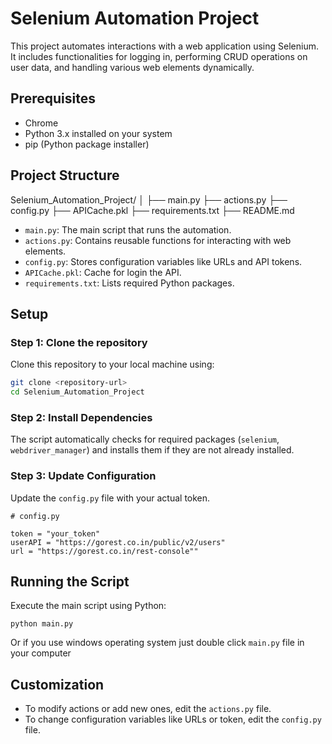 # Selenium Automation Project

This project automates interactions with a web application using Selenium. It includes functionalities for logging in, performing CRUD operations on user data, and handling various web elements dynamically.

## Prerequisites

- Chrome
- Python 3.x installed on your system
- pip (Python package installer)

## Project Structure

Selenium_Automation_Project/
│
├── main.py
├── actions.py
├── config.py
├── APICache.pkl
├── requirements.txt
├── README.md

- `main.py`: The main script that runs the automation.
- `actions.py`: Contains reusable functions for interacting with web elements.
- `config.py`: Stores configuration variables like URLs and API tokens.
- `APICache.pkl`: Cache for login the API.
- `requirements.txt`: Lists required Python packages.

## Setup

### Step 1: Clone the repository

Clone this repository to your local machine using:

```sh
git clone <repository-url>
cd Selenium_Automation_Project
```

### Step 2: Install Dependencies

The script automatically checks for required packages (`selenium`, `webdriver_manager`) and installs them if they are not already installed.

### Step 3: Update Configuration

Update the `config.py` file with your actual token.

```python-repl
# config.py

token = "your_token"
userAPI = "https://gorest.co.in/public/v2/users"
url = "https://gorest.co.in/rest-console""
```

## Running the Script

Execute the main script using Python:

`python main.py`

Or if you use windows operating system just double click `main.py` file in your computer

## Customization

* To modify actions or add new ones, edit the `actions.py` file.
* To change configuration variables like URLs or token, edit the `config.py` file.
